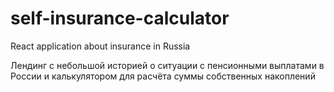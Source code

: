 # self-insurance-calculator
React application about insurance in Russia

Лендинг с небольшой историей о ситуации с пенсионными выплатами в России и калькулятором для расчёта суммы собственных накоплений